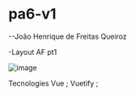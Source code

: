# pa6-v1
--João Henrique de Freitas Queiroz 

-Layout AF pt1 

![image](https://user-images.githubusercontent.com/70330647/142714620-16688969-2233-4c21-a368-df120a297f53.png)

Tecnologies 
Vue ; Vuetify ;

